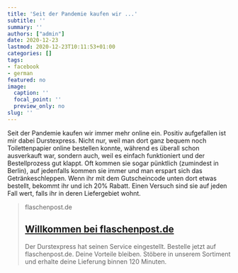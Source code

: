 ```yaml
---
title: 'Seit der Pandemie kaufen wir ...'
subtitle: ''
summary: ''
authors: ["admin"]
date: 2020-12-23
lastmod: 2020-12-23T10:11:53+01:00
categories: []
tags:
- facebook
- german
featured: no
image:
  caption: ''
  focal_point: ''
  preview_only: no
slug: ''
---
```

Seit der Pandemie kaufen wir immer mehr online ein. Positiv aufgefallen ist mir dabei Durstexpress. Nicht nur, weil man dort ganz bequem noch Toilettenpapier online bestellen konnte, während es überall schon ausverkauft war, sondern auch, weil es einfach funktioniert und der Bestellprozess gut klappt. Oft kommen sie sogar pünktlich (zumindest in Berlin), auf jedenfalls kommen sie immer und man erspart sich das Getränkeschleppen. Wenn ihr mit dem Gutscheincode unten dort etwas bestellt, bekommt ihr und ich 20% Rabatt. Einen Versuch sind sie auf jeden Fall wert, falls ihr in deren Liefergebiet wohnt.
> flaschenpost.de
> ## [Willkommen bei flaschenpost.de](http://durstexpress.com/)
>
>Der Durstexpress hat seinen Service eingestellt. Bestelle jetzt auf flaschenpost.de. Deine Vorteile bleiben. Stöbere in unserem Sortiment und erhalte deine Lieferung binnen 120 Minuten.


